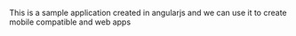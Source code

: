 This is a sample application created in angularjs and we can use it to create mobile compatible and web apps
